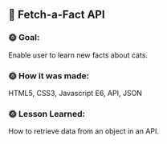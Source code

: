 
## 🚀 Fetch-a-Fact API

### 🌞 Goal:
Enable user to learn new facts about cats. 

### 🌞 How it was made:
HTML5, CSS3, Javascript E6, API, JSON

### 🌞 Lesson Learned: 
 How to retrieve  data from an object in an API. 

